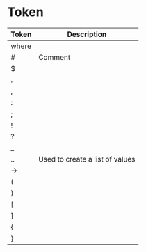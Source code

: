 # Token

| Token | Description |
| --- | --- |
| where | |
| # | Comment |
| $ | |
| . | |
| , | |
| : | |
| ; | |
| ! | |
| ? | |
| _ | |
| .. | Used to create a list of values |
| -> | |
| \( | |
| \) | |
| \[ | |
| \] | |
| \{ | |
| \} | |